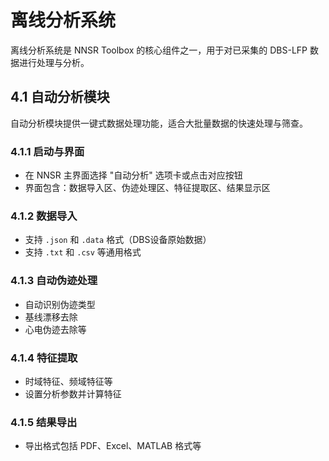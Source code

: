 # 离线分析系统

离线分析系统是 NNSR Toolbox 的核心组件之一，用于对已采集的 DBS-LFP 数据进行处理与分析。

## 4.1 自动分析模块

自动分析模块提供一键式数据处理功能，适合大批量数据的快速处理与筛查。

### 4.1.1 启动与界面
- 在 NNSR 主界面选择 "自动分析" 选项卡或点击对应按钮
- 界面包含：数据导入区、伪迹处理区、特征提取区、结果显示区

### 4.1.2 数据导入
- 支持 `.json` 和 `.data` 格式（DBS设备原始数据）
- 支持 `.txt` 和 `.csv` 等通用格式

### 4.1.3 自动伪迹处理
- 自动识别伪迹类型
- 基线漂移去除
- 心电伪迹去除等

### 4.1.4 特征提取
- 时域特征、频域特征等
- 设置分析参数并计算特征

### 4.1.5 结果导出
- 导出格式包括 PDF、Excel、MATLAB 格式等
